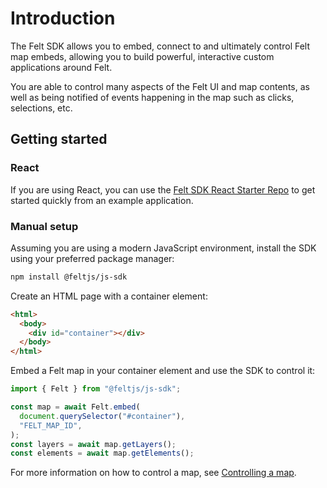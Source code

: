 # Introduction

The Felt SDK allows you to embed, connect to and ultimately control Felt map embeds, allowing
you to build powerful, interactive custom applications around Felt.

You are able to control many aspects of the Felt UI and map contents, as well as being notified
of events happening in the map such as clicks, selections, etc.

## Getting started

### React

If you are using React, you can use the [Felt SDK React Starter Repo](https://github.com/felt/js-sdk-starter-react)
to get started quickly from an example application.

### Manual setup

Assuming you are using a modern JavaScript environment, install the SDK using your preferred
package manager:

```bash
npm install @feltjs/js-sdk
```

Create an HTML page with a container element:

```html
<html>
  <body>
    <div id="container"></div>
  </body>
</html>
```

Embed a Felt map in your container element and use the SDK to control it:

```javascript
import { Felt } from "@feltjs/js-sdk";

const map = await Felt.embed(
  document.querySelector("#container"),
  "FELT_MAP_ID",
);
const layers = await map.getLayers();
const elements = await map.getElements();
```

For more information on how to control a map, see [Controlling a map](./Controlling%20a%20map.md).
